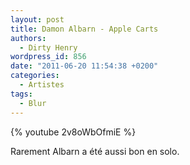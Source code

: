 ```yaml
---
layout: post
title: Damon Albarn - Apple Carts
authors:
  - Dirty Henry
wordpress_id: 856
date: "2011-06-20 11:54:38 +0200"
categories:
  - Artistes
tags:
  - Blur
---
```


{% youtube 2v8oWbOfmiE %}

Rarement Albarn a été aussi bon en solo.
